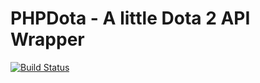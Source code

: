 # PHPDota - A little Dota 2 API Wrapper
[![Build Status](https://travis-ci.org/bdunn313/phpdota.svg?branch=master)](https://travis-ci.org/bdunn313/phpdota)